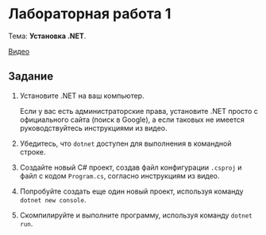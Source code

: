 # Лабораторная работа 1

Тема: **Установка .NET**.

[Видео](https://www.youtube.com/watch?v=QsO1HedgKt8&list=PL4sUOB8DjVlVVw9Yx_tUO7fRPDYeaACXD&index=1)


## Задание

1. Установите .NET на ваш компьютер. 

   Если у вас есть администраторские права, установите .NET просто с официального сайта (поиск в Google),
   а если таковых не имеется руководствуйтесь инструкциями из видео.

2. Убедитесь, что `dotnet` доступен для выполнения в командной строке.

3. Создайте новый C# проект, создав файл конфигурации `.csproj` и файл с кодом `Program.cs`,
   согласно инструкциям из видео.

4. Попробуйте создать еще один новый проект, используя команду `dotnet new console`.

5. Скомпилируйте и выполните программу, используя команду `dotnet run`.
